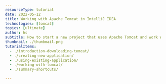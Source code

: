 ```yaml
---
resourceType: tutorial
date: 2022-05-12
title: Working with Apache Tomcat in IntelliJ IDEA
technologies: [tomcat]
topics: [ultimate]
author: hs
subtitle: How to start a new project that uses Apache Tomcat and work with existing projects
thumbnail: ./thumbnail.png
tutorialItems:
  - ./introduction-downloading-tomcat/
  - ./creating-new-application/
  - ./using-existing-application/
  - ./working-with-tomcat/
  - ./summary-shortcuts/

---
```

